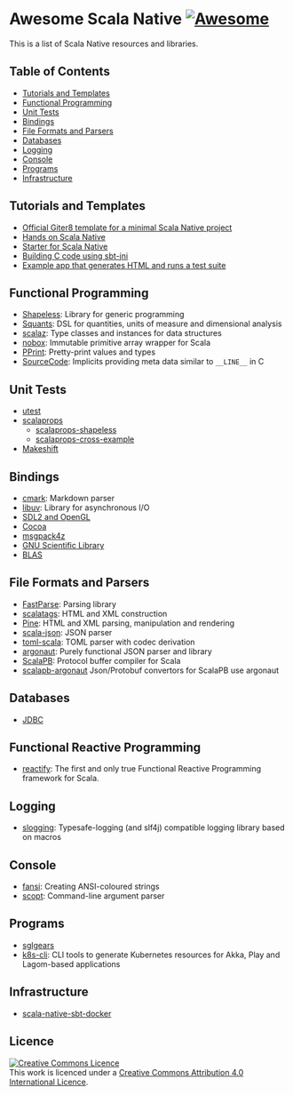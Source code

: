 # Awesome Scala Native [![Awesome](https://awesome.re/badge.svg)](https://awesome.re)

This is a list of Scala Native resources and libraries.

## Table of Contents
* [Tutorials and Templates](#tutorials-and-templates)
* [Functional Programming](#functional-programming)
* [Unit Tests](#unit-tests)
* [Bindings](#bindings)
* [File Formats and Parsers](#file-formats-and-parsers)
* [Databases](#databases)
* [Logging](#logging)
* [Console](#console)
* [Programs](#programs)
* [Infrastructure](#infrastructure)

## Tutorials and Templates
* [Official Giter8 template for a minimal Scala Native project](https://github.com/scala-native/scala-native.g8)
* [Hands on Scala Native](https://github.com/MasseGuillaume/hands-on-scala-native)
* [Starter for Scala Native](https://github.com/GnaneshKunal/scala-native-starter)
* [Building C code using sbt-jni](https://github.com/nadavwr/scala-native-sbt-jni-example)
* [Example app that generates HTML and runs a test suite](https://github.com/lihaoyi/scala-native-example-app)

## Functional Programming
* [Shapeless](https://github.com/milessabin/shapeless): Library for generic programming
* [Squants](https://github.com/typelevel/squants): DSL for quantities, units of measure and dimensional analysis
* [scalaz](https://github.com/scalaz/scalaz): Type classes and instances for data structures
* [nobox](https://github.com/xuwei-k/nobox): Immutable primitive array wrapper for Scala
* [PPrint](https://github.com/lihaoyi/PPrint): Pretty-print values and types
* [SourceCode](https://github.com/lihaoyi/sourcecode): Implicits providing meta data similar to `__LINE__` in C

## Unit Tests
* [utest](https://github.com/lihaoyi/utest)
* [scalaprops](https://github.com/scalaprops/scalaprops)
    * [scalaprops-shapeless](https://github.com/scalaprops/scalaprops-shapeless)
    * [scalaprops-cross-example](https://github.com/scalaprops/scalaprops-cross-example)
* [Makeshift](https://github.com/nadavwr/makeshift)

## Bindings
* [cmark](https://github.com/sparsetech/cmark-scala): Markdown parser
* [libuv](https://github.com/TimothyKlim/scala-native-libuv): Library for asynchronous I/O
* [SDL2 and OpenGL](https://github.com/regb/scalanative-graphics-bindings)
* [Cocoa](https://github.com/jokade/scalanative-cocoa)
* [msgpack4z](https://github.com/msgpack4z/msgpack4z-native)
* [GNU Scientific Library](https://github.com/ruivieira/scala-gsl)
* [BLAS](https://github.com/ekrich/scala-native-ml)

## File Formats and Parsers
* [FastParse](https://github.com/lihaoyi/fastparse): Parsing library
* [scalatags](https://github.com/lihaoyi/scalatags):  HTML and XML construction
* [Pine](https://github.com/sparsetech/pine): HTML and XML parsing, manipulation and rendering
* [scala-json](https://github.com/MediaMath/scala-json): JSON parser
* [toml-scala](https://github.com/sparsetech/toml-scala): TOML parser with codec derivation
* [argonaut](https://github.com/argonaut-io/argonaut): Purely functional JSON parser and library
* [ScalaPB](https://github.com/scalapb/ScalaPB): Protocol buffer compiler for Scala
* [scalapb-argonaut](https://github.com/scalapb-json/scalapb-argonaut) Json/Protobuf convertors for ScalaPB use argonaut

## Databases
* [JDBC](https://github.com/jokade/scalanative-jdbc)

## Functional Reactive Programming
* [reactify](https://github.com/outr/reactify): The first and only true Functional Reactive Programming framework for Scala.

## Logging
* [slogging](https://github.com/jokade/slogging): Typesafe-logging (and slf4j) compatible logging library based on macros

## Console
* [fansi](https://github.com/lihaoyi/fansi): Creating ANSI-coloured strings
* [scopt](https://github.com/scopt/scopt): Command-line argument parser

## Programs
* [sglgears](https://github.com/Milyardo/sglgears)
* [k8s-cli](https://github.com/fsat/k8s-cli): CLI tools to generate Kubernetes resources for Akka, Play and Lagom-based applications

## Infrastructure
* [scala-native-sbt-docker](https://github.com/ScalaWilliam/scala-native-sbt-docker)

## Licence
<a rel="licence" href="http://creativecommons.org/licenses/by/4.0/"><img alt="Creative Commons Licence" style="border-width:0" src="https://i.creativecommons.org/l/by/4.0/88x31.png" /></a><br />This work is licenced under a <a rel="licence" href="http://creativecommons.org/licenses/by/4.0/">Creative Commons Attribution 4.0 International Licence</a>.
